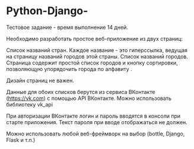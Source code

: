 # Python-Django-
Тестовое задание - время выполнение 14 дней.

Необходимо разработать простое веб-приложение из двух страниц:

Список названий стран. Каждое название - это гиперссылка, ведущая на страницу названий городов этой страны.
Список названий городов. Страница содержит простой список городов и кнопку сортировки, позволяющую упорядочить города по алфавиту .

Дизайн страниц не важен.

Данные для обоих списков берутся из сервиса ВКонтакте (https://vk.com) с помощью API ВКонтакте. Можно использовать библиотеку vk_api

При авторизации ВКонтакте логин и пароль вводятся в консоли при старте приложения. Текст пароля при вводе отображаться не должен.

Можно использовать любой веб-фреймворк на выбор (bottle, Django, Flask и т.п.)
